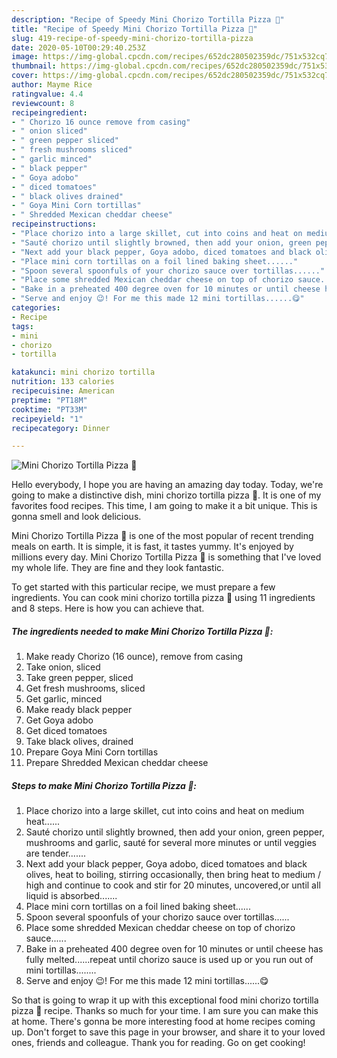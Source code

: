 ```yaml
---
description: "Recipe of Speedy Mini Chorizo Tortilla Pizza 🍕"
title: "Recipe of Speedy Mini Chorizo Tortilla Pizza 🍕"
slug: 419-recipe-of-speedy-mini-chorizo-tortilla-pizza
date: 2020-05-10T00:29:40.253Z
image: https://img-global.cpcdn.com/recipes/652dc280502359dc/751x532cq70/mini-chorizo-tortilla-pizza-🍕-recipe-main-photo.jpg
thumbnail: https://img-global.cpcdn.com/recipes/652dc280502359dc/751x532cq70/mini-chorizo-tortilla-pizza-🍕-recipe-main-photo.jpg
cover: https://img-global.cpcdn.com/recipes/652dc280502359dc/751x532cq70/mini-chorizo-tortilla-pizza-🍕-recipe-main-photo.jpg
author: Mayme Rice
ratingvalue: 4.4
reviewcount: 8
recipeingredient:
- " Chorizo 16 ounce remove from casing"
- " onion sliced"
- " green pepper sliced"
- " fresh mushrooms sliced"
- " garlic minced"
- " black pepper"
- " Goya adobo"
- " diced tomatoes"
- " black olives drained"
- " Goya Mini Corn tortillas"
- " Shredded Mexican cheddar cheese"
recipeinstructions:
- "Place chorizo into a large skillet, cut into coins and heat on medium heat......"
- "Sauté chorizo until slightly browned, then add your onion, green pepper, mushrooms and garlic, sauté for several more minutes or until veggies are tender......."
- "Next add your black pepper, Goya adobo, diced tomatoes and black olives, heat to boiling, stirring occasionally, then bring heat to medium / high and continue to cook and stir for 20 minutes, uncovered,or until all liquid is absorbed......."
- "Place mini corn tortillas on a foil lined baking sheet......"
- "Spoon several spoonfuls of your chorizo sauce over tortillas......"
- "Place some shredded Mexican cheddar cheese on top of chorizo sauce......"
- "Bake in a preheated 400 degree oven for 10 minutes or until cheese has fully melted......repeat until chorizo sauce is used up or you run out of mini tortillas........"
- "Serve and enjoy 😉! For me this made 12 mini tortillas......😋"
categories:
- Recipe
tags:
- mini
- chorizo
- tortilla

katakunci: mini chorizo tortilla 
nutrition: 133 calories
recipecuisine: American
preptime: "PT18M"
cooktime: "PT33M"
recipeyield: "1"
recipecategory: Dinner

---
```



![Mini Chorizo Tortilla Pizza 🍕](https://img-global.cpcdn.com/recipes/652dc280502359dc/751x532cq70/mini-chorizo-tortilla-pizza-🍕-recipe-main-photo.jpg)

Hello everybody, I hope you are having an amazing day today. Today, we're going to make a distinctive dish, mini chorizo tortilla pizza 🍕. It is one of my favorites food recipes. This time, I am going to make it a bit unique. This is gonna smell and look delicious.



Mini Chorizo Tortilla Pizza 🍕 is one of the most popular of recent trending meals on earth. It is simple, it is fast, it tastes yummy. It's enjoyed by millions every day. Mini Chorizo Tortilla Pizza 🍕 is something that I've loved my whole life. They are fine and they look fantastic.


To get started with this particular recipe, we must prepare a few ingredients. You can cook mini chorizo tortilla pizza 🍕 using 11 ingredients and 8 steps. Here is how you can achieve that.

<!--inarticleads1-->

##### The ingredients needed to make Mini Chorizo Tortilla Pizza 🍕:

1. Make ready  Chorizo (16 ounce), remove from casing
1. Take  onion, sliced
1. Take  green pepper, sliced
1. Get  fresh mushrooms, sliced
1. Get  garlic, minced
1. Make ready  black pepper
1. Get  Goya adobo
1. Get  diced tomatoes
1. Take  black olives, drained
1. Prepare  Goya Mini Corn tortillas
1. Prepare  Shredded Mexican cheddar cheese




<!--inarticleads2-->

##### Steps to make Mini Chorizo Tortilla Pizza 🍕:

1. Place chorizo into a large skillet, cut into coins and heat on medium heat......
1. Sauté chorizo until slightly browned, then add your onion, green pepper, mushrooms and garlic, sauté for several more minutes or until veggies are tender.......
1. Next add your black pepper, Goya adobo, diced tomatoes and black olives, heat to boiling, stirring occasionally, then bring heat to medium / high and continue to cook and stir for 20 minutes, uncovered,or until all liquid is absorbed.......
1. Place mini corn tortillas on a foil lined baking sheet......
1. Spoon several spoonfuls of your chorizo sauce over tortillas......
1. Place some shredded Mexican cheddar cheese on top of chorizo sauce......
1. Bake in a preheated 400 degree oven for 10 minutes or until cheese has fully melted......repeat until chorizo sauce is used up or you run out of mini tortillas........
1. Serve and enjoy 😉! For me this made 12 mini tortillas......😋




So that is going to wrap it up with this exceptional food mini chorizo tortilla pizza 🍕 recipe. Thanks so much for your time. I am sure you can make this at home. There's gonna be more interesting food at home recipes coming up. Don't forget to save this page in your browser, and share it to your loved ones, friends and colleague. Thank you for reading. Go on get cooking!
